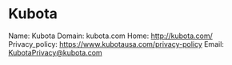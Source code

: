 
# Kubota

Name: Kubota
Domain: kubota.com
Home: http://kubota.com/
Privacy_policy: https://www.kubotausa.com/privacy-policy
Email: KubotaPrivacy@kubota.com
